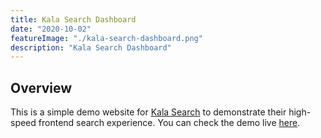 ```yaml
---
title: Kala Search Dashboard
date: "2020-10-02"
featureImage: "./kala-search-dashboard.png"
description: "Kala Search Dashboard"
---
```


## Overview

This is a simple demo website for [Kala Search](https://kalasearch.cn/) to demonstrate their high-speed frontend search experience. You can check the demo live [here](https://mystifying-beaver-391564.netlify.app/).
